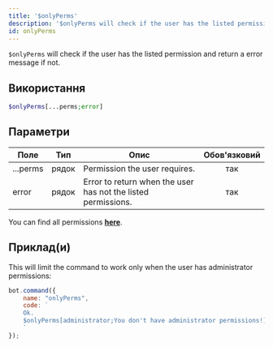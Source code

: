 ```yaml
---
title: '$onlyPerms'
description: '$onlyPerms will check if the user has the listed permission and return a error message if not.'
id: onlyPerms
---
```


`$onlyPerms` will check if the user has the listed permission and return a error message if not.

## Використання

```php
$onlyPerms[...perms;error]
```

## Параметри

| Поле     | Тип   | Опис                                                          | Обов'язковий |
| -------- | ----- | ------------------------------------------------------------- |:------------:|
| ...perms | рядок | Permission the user requires.                                 |     так      |
| error    | рядок | Error to return when the user has not the listed permissions. |     так      |

You can find all permissions __[here](../../guides/client/2permissionsintents.md)__.

## Приклад(и)

This will limit the command to work only when the user has administrator permissions:

```javascript
bot.command({
    name: "onlyPerms",
    code: `
    Ok.
    $onlyPerms[administrator;You don't have administrator permissions!]
    `
});
```